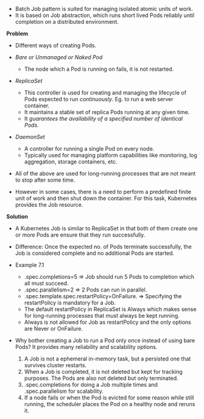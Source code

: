* Batch Job pattern is suited for managing isolated atomic units of work.
* It is based on Job abstraction, which runs short lived Pods reliably until completion on a distributed environment.

**Problem**
* Different ways of creating Pods.
* *Bare or Unmanaged or Naked Pod*
    * The node which a Pod is running on fails, it is not restarted.

* *ReplicaSet*  
    * This controller is used for creating and managing the lifecycle of Pods expected to run *continuously*. Eg. to run a web server container.
    * It maintains a stable set of replica Pods running at any given time.
    * It *guarantees the availability of a specified number of identical Pods*.

* *DaemonSet*
    * A controller for running a single Pod on every node.
    * Typically used for managing platform capabilities like monitoring, log aggregation, storage containers, etc.

* All of the above are used for long-running processes that are not meant to stop after some time.

* However in some cases, there is a need to perform a predefined finite unit of work and then shut down the container. For this task, Kubernetes provides the Job resource.

**Solution**
* A Kubernetes Job is similar to ReplicaSet in that both of them create one or more Pods are ensure that they run successfully.
* Difference: Once the expected no. of Pods terminate successfully, the Job is considered complete and no additional Pods are started.
* Example 7.1
    * .spec.completions=5 => Job should run 5 Pods to completion which all must succeed.
    * .spec.parallelism=2 => 2 Pods can run in parallel.
    * .spec.template.spec.restartPolicy=OnFailure. => Specifying the restartPolicy is mandatory for a Job. 
    * The default restartPolicy in ReplicaSet is Always which makes sense for long-running processes that must always be kept running.
    * Always is not allowed for Job as restartPolicy and the only options are Never or OnFailure.

* Why bother creating a Job to run a Pod only once instead of using bare Pods? It provides many reliability and scalability options.
    1. A Job is not a ephemeral in-memory task, but a persisted one that survives cluster restarts.
    2. When a Job is completed, it is not deleted but kept for tracking purposes. The Pods are also not deleted but only terminated.
    3. .spec.completions for doing a Job multiple times and .spec.parallelism for scalability.
    4. If a node fails or when the Pod is evicted for some reason while still running, the scheduler places the Pod on a healthy node and reruns it.